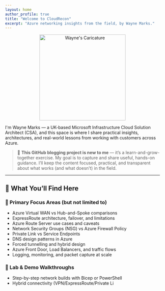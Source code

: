 ```yaml
---
layout: home
author_profile: true
title: "Welcome to CloudRecon"
excerpt: "Azure networking insights from the field, by Wayne Marks."
---
```


<p align="center">
  <img src="/Azure-Blog/assets/images/Cloud-Recon.webp" alt="Wayne's Caricature" width="280"/>
</p>

I'm Wayne Marks — a UK-based Microsoft Infrastructure Cloud Solution Architect (CSA), and this space is where I share practical insights, architectures, and real-world lessons from working with customers across Azure.

> 📘 **This GitHub blogging project is new to me** — it’s a learn-and-grow-together exercise. My goal is to capture and share useful, hands-on guidance. I’ll keep the content focused, practical, and transparent about what works (and what doesn’t) in the field.

---

## 🧭 What You’ll Find Here

### 🔹 Primary Focus Areas (but not limited to)

- Azure Virtual WAN vs Hub-and-Spoke comparisons  
- ExpressRoute architecture, failover, and limitations  
- Azure Route Server use cases and caveats  
- Network Security Groups (NSG) vs Azure Firewall Policy  
- Private Link vs Service Endpoints  
- DNS design patterns in Azure  
- Forced tunnelling and hybrid design  
- Azure Front Door, Load Balancers, and traffic flows  
- Logging, monitoring, and packet capture at scale  

### 🔹 Lab & Demo Walkthroughs

- Step-by-step network builds with Bicep or PowerShell  
- Hybrid connectivity (VPN/ExpressRoute/Private Li
